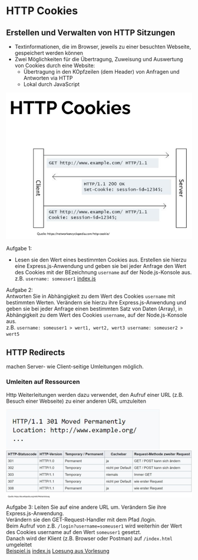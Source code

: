 # HTTP Cookies
## Erstellen und Verwalten von HTTP Sitzungen
- Textinformationen, die im Browser, jeweils zu einer besuchten Webseite, gespeichert werden können  
- Zwei Möglichkeiten für die Übertragung, Zuweisung und Auswertung von Cookies durch eine Website:  
  - Übertragung in den KOpfzeilen (dem Header) von Anfragen und Antworten via HTTP  
  - Lokal durch JavaScript  

![Cookies](/Vorlesung6/public/cookies.PNG)

Aufgabe 1:  
- Lesen sie den Wert eines bestimmten Cookies aus. Erstellen sie hierzu eine Express.js-Anwendung und geben sie bei jeder Anfrage den Wert des Cookies mit der BEzeichnung `username` auf der Node.js-Konsole aus.  
z.B. `username: someuser1`
[index.js](/Vorlesung6/Aufgabe1/index.js)

Aufgabe 2:  
Antworten Sie in Abhängigkeit zu dem Wert des Cookies `username` mit bestimmten Werten. Verändern sie hierzu ihre Express.js-Anwendung und geben sie bei jeder Anfrage einen bestimmten Satz von Daten (Array), in Abhängigkeit zu dem Wert des Cookies `username`, auf der Node.js-Konsole aus.  
z.B. `username: someuser1 > wert1, wert2, wert3
     username: someuser2 > wert5`

## HTTP Redirects
machen Server- wie Client-seitige Umleitungen möglich.  

### Umleiten auf Ressourcen
Http Weiterleitungen werden dazu verwendet, den Aufruf einer URL (z.B. Besuch einer Webseite) zu einer anderen URL umzuleiten  

![redirects](/Vorlesung6/public/redirects.PNG)
![redirect_codes](/Vorlesung6/public/redirects2.PNG)

Aufgabe 3:
Leiten Sie auf eine andere URL um. Verändern Sie ihre Express.js-Anwendung.  
Verändern sie den GET-Request-Handler mit dem Pfad /login.  
Beim Aufruf von z.B. `/login?username=someuser1` wird weiterhin der Wert des Cookies username auf den Wert `someuser1` gesetzt.  
Danach wird der Klient (z.B. Browser oder Postman) auf `/index.html` umgeleitet  
[Beispiel.js](/Vorlesung6/Aufgabe2/beispiel.js)
[index.js](/Vorlesung6/Aufgabe2/index.js)
[Loesung aus Vorlesung](/Vorlesung6/Aufgabe2/loesung.js)